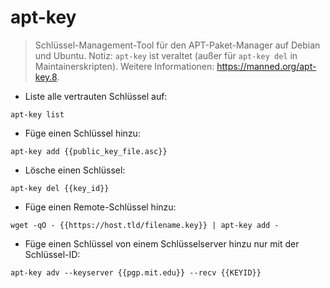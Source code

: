 # apt-key

> Schlüssel-Management-Tool für den APT-Paket-Manager auf Debian und Ubuntu.
> Notiz: `apt-key` ist veraltet (außer für `apt-key del` in Maintainerskripten).
> Weitere Informationen: <https://manned.org/apt-key.8>.

- Liste alle vertrauten Schlüssel auf:

`apt-key list`

- Füge einen Schlüssel hinzu:

`apt-key add {{public_key_file.asc}}`

- Lösche einen Schlüssel:

`apt-key del {{key_id}}`

- Füge einen Remote-Schlüssel hinzu:

`wget -qO - {{https://host.tld/filename.key}} | apt-key add -`

- Füge einen Schlüssel von einem Schlüsselserver hinzu nur mit der Schlüssel-ID:

`apt-key adv --keyserver {{pgp.mit.edu}} --recv {{KEYID}}`
